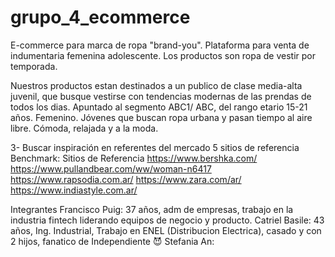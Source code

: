 # grupo_4_ecommerce

E-commerce para marca de ropa "brand-you". Plataforma para venta de indumentaria femenina adolescente. Los productos son ropa de vestir por temporada. 

Nuestros productos estan destinados a un publico de clase media-alta juvenil, que busque vestirse con tendencias modernas de las prendas de todos los dias. Apuntado al segmento ABC1/ ABC, del rango etario 15-21 años. Femenino. Jóvenes que buscan ropa urbana y pasan tiempo al aire libre. Cómoda, relajada y a la moda.


3- Buscar inspiración en referentes del mercado 5 sitios de referencia
Benchmark:
Sitios de Referencia
https://www.bershka.com/  
https://www.pullandbear.com/ww/woman-n6417
https://www.rapsodia.com.ar/
https://www.zara.com/ar/
https://www.indiastyle.com.ar/


Integrantes
Francisco Puig: 37 años, adm de empresas, trabajo en la industria fintech liderando equipos de negocio y producto. 
Catriel Basile: 43 años, Ing. Industrial, Trabajo en ENEL (Distribucion Electrica), casado y con 2 hijos, fanatico de Independiente :smiling_imp:
Stefania An: 





